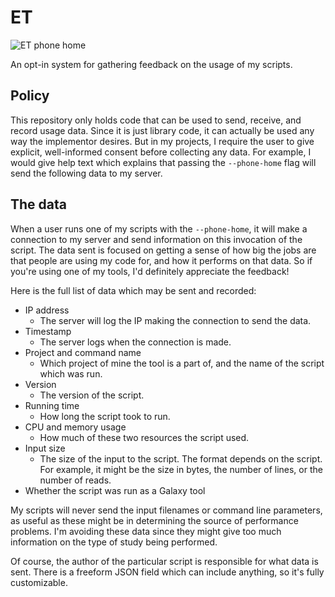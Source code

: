 # ET
![ET phone home](https://i.imgur.com/i2Y2d5y.jpg "ET phone home")

An opt-in system for gathering feedback on the usage of my scripts.

## Policy

This repository only holds code that can be used to send, receive, and record usage data.
Since it is just library code, it can actually be used any way the implementor desires.
But in my projects, I require the user to give explicit, well-informed consent before collecting any data.
For example, I would give help text which explains that passing the `--phone-home` flag will send the following data to my server.

## The data

When a user runs one of my scripts with the `--phone-home`, it will make a connection to my server and send information on this invocation of the script.
The data sent is focused on getting a sense of how big the jobs are that people are using my code for, and how it performs on that data.
So if you're using one of my tools, I'd definitely appreciate the feedback!

Here is the full list of data which may be sent and recorded:

- IP address
  - The server will log the IP making the connection to send the data.
- Timestamp
  - The server logs when the connection is made.
- Project and command name
  - Which project of mine the tool is a part of, and the name of the script which was run.
- Version
  - The version of the script.
- Running time
  - How long the script took to run.
- CPU and memory usage
  - How much of these two resources the script used.
- Input size
  - The size of the input to the script. The format depends on the script. For example, it might be the size in bytes, the number of lines, or the number of reads.
- Whether the script was run as a Galaxy tool

My scripts will never send the input filenames or command line parameters, as useful as these might be in determining the source of performance problems.
I'm avoiding these data since they might give too much information on the type of study being performed.

Of course, the author of the particular script is responsible for what data is sent. There is a freeform JSON field which can include anything, so it's fully customizable.
